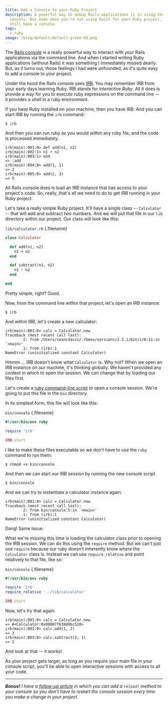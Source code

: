 ```yaml
---
title: Add a Console to your Ruby Project
description: A powerful way to debug Rails applications is in using the Rails
  console. But even when you're not using Rails for your Ruby project, you can
  still have a console.
tags:
  - ruby
image: /blog/default/default-green-03.png
---
```


The [Rails console](https://guides.rubyonrails.org/command_line.html#rails-console) is a really powerful way to interact with your Rails applications via the command line. And when I started writing Ruby applications (without Rails) it was something I immediately missed dearly. But, as it turns out, those feelings I had were unfounded, as it's quite easy to add a console to your project.

Under the hood the Rails console uses [IRB](http://ruby-doc.org/stdlib-2.5.1/libdoc/irb/rdoc/IRB). You may remember IRB from your early days learning Ruby. IRB stands for _interactive Ruby_. All it does is provide a way for you to execute ruby expressions on the command line -- it provides a _shell_ in a ruby environment.

If you have Ruby installed on your machine, then you have IRB. And you can start IRB by running the `irb` command:

    $ irb

And then you can run ruby as you would within any ruby file, and the code is processed immediately.

    irb(main):001:0> def add(n1, n2)
    irb(main):002:1> n1 + n2
    irb(main):003:1> end
    => :add
    irb(main):004:0> add(1, 1)
    => 2
    irb(main):005:0> add(2, 3)
    => 5

All Rails console does is load an IRB instance that has access to your project's code. So, really, that's all we need to do to get IRB running in your Ruby project.

Let's take a really simple Ruby project. It'll have a single class -- `Calculator` -- that will add and subtract two numbers. And we will put that file in our `lib` directory within our project. Our class will look like this:

`lib/calculator.rb` {.filename}

```rb
class Calculator

  def add(n1, n2)
    n1 + n2
  end

  def subtract(n1, n2)
    n1 - n2
  end

end
```

Pretty simple, right? Good.

Now, from the command line within that project, let's open an IRB instance:

    $ irb

And within IRB, let's create a new calculator:

    irb(main):001:0> calc = Calculator.new
    Traceback (most recent call last):
            2: from /Users/seancdavis/.rbenv/versions/2.5.1/bin/irb:11:in `<main>'
            1: from (irb):1
    NameError (uninitialized constant Calculator)

Hmmm ... IRB doesn't know what `Calculator` is. Why not? When we open an IRB instance on our machine, it's thinking globally. We haven't provided any context in which to open the session. We can change that by loading our files first.

Let's create a [ruby command-line script](/blog/command-line-scripts-using-ruby/) to open a console session. We're going to put this file in the `bin` directory.

In its simplest form, this file will look like this:

`bin/console` {.filename}

```rb
#!/usr/bin/env ruby

require 'irb'

IRB.start
```

I like to make these files executable so we don't have to use the `ruby` command to run them:

    $ chmod +x bin/console

And then we can start our IRB session by running the new console script.

    $ bin/console

And we can try to instantiate a calculator instance again:

    irb(main):001:0> calc = Calculator.new
    Traceback (most recent call last):
            2: from bin/console:5:in `<main>'
            1: from (irb):1
    NameError (uninitialized constant Calculator)

Dang! Same issue.

What we're missing this time is loading the calculator class prior to opening the IRB session. We can do this using the `require` method. But we can't just use `require` because our ruby doesn't inherently know where the `Calculator` class is. Instead we can use `require_relative` and point relatively to that file, like so:

`bin/console` {.filename}

```rb
#!/usr/bin/env ruby

require 'irb'
require_relative '../lib/calculator'

IRB.start
```

Now, let's try that again:

    irb(main):001:0> calc = Calculator.new
    => #<Calculator:0x00007fb38d8bc520>
    irb(main):002:0> calc.add(1, 2)
    => 3
    irb(main):003:0> calc.subtract(2, 1)
    => 1

And look at that -- it works!

As your project gets larger, as long as you require your main file in your console script, you'll be able to open interactive sessions with access to all your code.

---

_**Bonus!** I have a [follow-up article](/blog/add-reload-method-to-ruby-console/) in which you can add a `reload!` method to your console so you don't have to restart the console session every time you make a change in your project._
